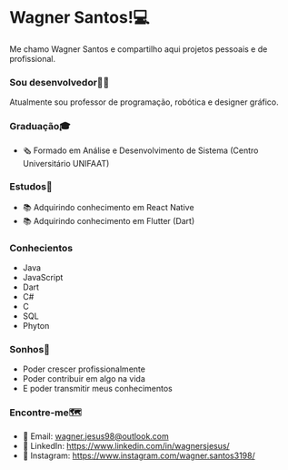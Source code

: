 # Wagner Santos!💻

Me chamo Wagner Santos e compartilho aqui projetos pessoais e de profissional.

### Sou desenvolvedor👨‍💻

Atualmente sou professor de programação, robótica e designer gráfico.

### Graduação🎓

- 🗞 Formado em Análise e Desenvolvimento de Sistema (Centro Universitário UNIFAAT)

### Estudos📖

- 📚 Adquirindo conhecimento em React Native
- 📚 Adquirindo conhecimento em Flutter (Dart)

### Conhecientos

- Java
- JavaScript
- Dart
- C#
- C
- SQL
- Phyton

### Sonhos🔮

- Poder crescer profissionalmente
- Poder contribuir em algo na vida
- E poder transmitir meus conhecimentos 

### Encontre-me🗺

- 📩 Email: wagner.jesus98@outlook.com
- 💼 LinkedIn: https://www.linkedin.com/in/wagnersjesus/
- 🔗 Instagram: https://www.instagram.com/wagner.santos3198/
